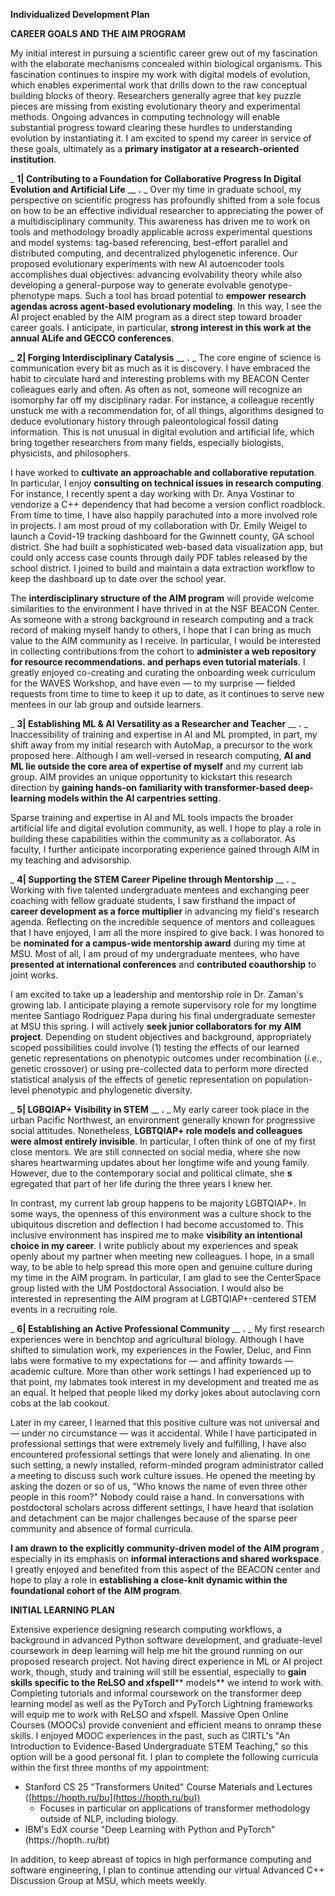 **Individualized Development Plan**

**CAREER GOALS AND THE AIM PROGRAM**

My initial interest in pursuing a scientific career grew out of my fascination with the elaborate mechanisms concealed within biological organisms.
This fascination continues to inspire my work with digital models of evolution, which enables experimental work that drills down to the raw conceptual building blocks of theory.
Researchers generally agree that key puzzle pieces are missing from existing evolutionary theory and experimental methods.
Ongoing advances in computing technology will enable substantial progress toward clearing these hurdles to understanding evolution by instantiating it.
I am excited to spend my career in service of these goals, ultimately as a **primary instigator at a research-oriented institution**.

_ **1| Contributing to a Foundation for Collaborative Progress In Digital Evolution and Artificial Life** __ **.** _
Over my time in graduate school, my perspective on scientific progress has profoundly shifted from a sole focus on how to be an effective individual researcher to appreciating the power of a multidisciplinary community.
This awareness has driven me to work on tools and methodology broadly applicable across experimental questions and model systems: tag-based referencing, best-effort parallel and distributed computing, and decentralized phylogenetic inference.
Our proposed evolutionary experiments with new AI autoencoder tools accomplishes dual objectives: advancing evolvability theory while also developing a general-purpose way to generate evolvable genotype-phenotype maps.
Such a tool has broad potential to **empower research agendas across agent-based evolutionary modeling**.
In this way, I see the AI project enabled by the AIM program as a direct step toward broader career goals.
I anticipate, in particular, **strong interest in this work at the annual ALife and GECCO conferences**.

_ **2| Forging Interdisciplinary Catalysis** __ **.** _
The core engine of science is communication every bit as much as it is discovery.
I have embraced the habit to circulate hard and interesting problems with my BEACON Center colleagues early and often.
As often as not, someone will recognize an isomorphy far off my disciplinary radar.
For instance, a colleague recently unstuck me with a recommendation for, of all things, algorithms designed to deduce evolutionary history through paleontological fossil dating information.
This is not unusual in digital evolution and artificial life, which bring together researchers from many fields, especially biologists, physicists, and philosophers.

I have worked to **cultivate an approachable and collaborative reputation**.
In particular, I enjoy **consulting on technical issues in research computing**.
For instance, I recently spent a day working with Dr.
Anya Vostinar to vendorize a C++ dependency that had become a version conflict roadblock.
From time to time, I have also happily parachuted into a more involved role in projects.
I am most proud of my collaboration with Dr.
Emily Weigel to launch a Covid-19 tracking dashboard for the Gwinnett county, GA school district.
She had built a sophisticated web-based data visualization app, but could only access case counts through daily PDF tables released by the school district.
I joined to build and maintain a data extraction workflow to keep the dashboard up to date over the school year.

The **interdisciplinary structure of the AIM program** will provide welcome similarities to the environment I have thrived in at the NSF BEACON Center.
As someone with a strong background in research computing and a track record of making myself handy to others, I hope that I can bring as much value to the AIM community as I receive.
In particular, I would be interested in collecting contributions from the cohort to **administer a web repository for resource recommendations.
and perhaps even tutorial materials**.
I greatly enjoyed co-creating and curating the onboarding week curriculum for the WAVES Workshop, and have even — to my surprise — fielded requests from time to time to keep it up to date, as it continues to serve new mentees in our lab group and outside learners.

_ **3| Establishing ML & AI Versatility as a Researcher and Teacher** __ **.** _
Inaccessibility of training and expertise in AI and ML prompted, in part, my shift away from my initial research with AutoMap, a precursor to the work proposed here.
Although I am well-versed in research computing, **AI and ML lie outside the core area of expertise of myself** and my current lab group.
AIM provides an unique opportunity to kickstart this research direction by **gaining hands-on familiarity with transformer-based deep-learning models within the AI carpentries setting**.

Sparse training and expertise in AI and ML tools impacts the broader artificial life and digital evolution community, as well.
I hope to play a role in building these capabilities within the community as a collaborator.
As faculty, I further anticipate incorporating experience gained through AIM in my teaching and advisorship.

_ **4| Supporting the STEM Career Pipeline through Mentorship** __ **.** _
Working with five talented undergraduate mentees and exchanging peer coaching with fellow graduate students, I saw firsthand the impact of **career development as a force multiplier** in advancing my field's research agenda.
Reflecting on the incredible sequence of mentors and colleagues that I have enjoyed, I am all the more inspired to give back.
I was honored to be **nominated for a campus-wide mentorship award** during my time at MSU.
Most of all, I am proud of my undergraduate mentees, who have **presented at international conferences** and **contributed coauthorship** to joint works.

I am excited to take up a leadership and mentorship role in Dr.
Zaman's growing lab.
I anticipate playing a remote supervisory role for my longtime mentee Santiago Rodriguez Papa during his final undergraduate semester at MSU this spring.
I will actively **seek junior collaborators for my AIM project**.
Depending on student objectives and background, appropriately scoped possibilities could involve (1) testing the effects of our learned genetic representations on phenotypic outcomes under recombination (_i.e._, genetic crossover) or using pre-collected data to perform more directed statistical analysis of the effects of genetic representation on population-level phenotypic and phylogenetic diversity.

_ **5| LGBQIAP+ Visibility in STEM** __ **.** _
My early career took place in the urban Pacific Northwest, an environment generally known for progressive social attitudes.
Nonetheless, **LGBTQIAP+ role models and colleagues were almost entirely invisible**.
In particular, I often think of one of my first close mentors.
We are still connected on social media, where she now shares heartwarming updates about her longtime wife and young family.
However, due to the contemporary social and political climate, she **s** egregated that part of her life during the three years I knew her.

In contrast, my current lab group happens to be majority LGBTQIAP+.
In some ways, the openness of this environment was a culture shock to the ubiquitous discretion and deflection I had become accustomed to.
This inclusive environment has inspired me to make **visibility an intentional choice in my career**.
I write publicly about my experiences and speak openly about my partner when meeting new colleagues.
I hope, in a small way, to be able to help spread this more open and genuine culture during my time in the AIM program.
In particular, I am glad to see the CenterSpace group listed with the UM Postdoctoral Association.
I would also be interested in representing the AIM program at LGBTQIAP+-centered STEM events in a recruiting role.

_ **6| Establishing an Active Professional Community** __ **.** _
My first research experiences were in benchtop and agricultural biology.
Although I have shifted to simulation work, my experiences in the Fowler, Deluc, and Finn labs were formative to my expectations for — and affinity towards — academic culture.
More than other work settings I had experienced up to that point, my labmates took interest in my development and treated me as an equal.
It helped that people liked my dorky jokes about autoclaving corn cobs at the lab cookout.

Later in my career, I learned that this positive culture was not universal and — under no circumstance — was it accidental.
While I have participated in professional settings that were extremely lively and fulfilling, I have also encountered professional settings that were lonely and alienating.
In one such setting, a newly installed, reform-minded program administrator called a meeting to discuss such work culture issues.
He opened the meeting by asking the dozen or so of us, "Who knows the name of even three other people in this room?" Nobody could raise a hand.
In conversations with postdoctoral scholars across different settings, I have heard that isolation and detachment can be major challenges because of the sparse peer community and absence of formal curricula.

**I am drawn to the explicitly community-driven model of the AIM program** , especially in its emphasis on **informal interactions and shared workspace**.
I greatly enjoyed and benefited from this aspect of the BEACON center and hope to play a role in **establishing a close-knit dynamic within the foundational cohort of the AIM program**.

**INITIAL LEARNING PLAN**

Extensive experience designing research computing workflows, a background in advanced Python software development, and graduate-level coursework in deep learning will help me hit the ground running on our proposed research project.
Not having direct experience in ML or AI project work, though, study and training will still be essential, especially to **gain skills specific to the ReLSO and xfspell**** models** we intend to work with.
Completing tutorials and informal coursework on the transformer deep learning model as well as the PyTorch and PyTorch Lightning frameworks will equip me to work with ReLSO and xfspell.
Massive Open Online Courses (MOOCs) provide convenient and efficient means to onramp these skills.
I enjoyed MOOC experiences in the past, such as CIRTL's "An Introduction to Evidence-Based Undergraduate STEM Teaching," so this option will be a good personal fit.
I plan to complete the following curricula within the first three months of my appointment:

- Stanford CS 25 "Transformers United" Course Materials and Lectures ([https://hopth.ru/bu](https://hopth.ru/bu))
  - Focuses in particular on applications of transformer methodology outside of NLP, including biology.
- IBM's EdX course "Deep Learning with Python and PyTorch" (https://hopth..ru/bt)

In addition, to keep abreast of topics in high performance computing and software engineering, I plan to continue attending our virtual Advanced C++ Discussion Group at MSU, which meets weekly.
